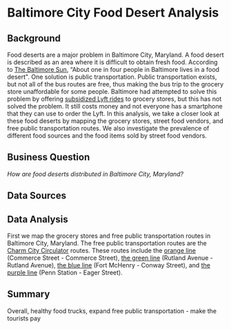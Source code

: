 # Baltimore City Food Desert Analysis
## Background
Food deserts are a major problem in Baltimore City, Maryland.  A food desert is described as an area where it is difficult to obtain fresh food.  According to [The Baltimore Sun](https://www.baltimoresun.com/politics/bs-md-pol-lyft-grocery-access-20191118-6wf65ioac5dh5hwjcq3trxzmsm-story.html), “About one in four people in Baltimore lives in a food desert".  One solution is public transportation.  Public transportation exists, but not all of the bus routes are free, thus making the bus trip to the grocery store unaffordable for some people.  Baltimore had attempted to solve this problem by offering [subsidized Lyft rides](https://www.baltimoresun.com/politics/bs-md-pol-lyft-grocery-access-20191118-6wf65ioac5dh5hwjcq3trxzmsm-story.html) to grocery stores, but this has not solved the problem.  It still costs money and not everyone has a smartphone that they can use to order the Lyft.  In this analysis, we take a closer look at these food deserts by mapping the grocery stores, street food vendors, and free public transportation routes.  We also investigate the prevalence of different food sources and the food items sold by street food vendors.    

## Business Question
_How are food deserts distributed in Baltimore City, Maryland?_

## Data Sources


## Data Analysis
First we map the grocery stores and free public transportation routes in Baltimore City, Maryland.  The free public transportation routes are the [Charm City Circulator](https://transportation.baltimorecity.gov/charm-city-circulator) routes.  These routes include the [orange line](https://moovitapp.com/index/en/public_transit-line-COMMERCE_STREET_COMMERCE_STREET-Washington_DCBaltimore-142-1196836-4921465-0) (Commerce Street - Commerce Street), [the green line](https://moovitapp.com/index/en/public_transit-line-RUTLAND_AVENUE_RUTLAND_AVENUE-Washington_DCBaltimore-142-1196836-4921464-0) (Rutland Avenue - Rutland Avenue), [the blue line](https://moovitapp.com/index/en/public_transit-line-FORT_MCHENRY_CONWAY_STREET-Washington_DCBaltimore-142-1196836-32493412-0) (Fort McHenry - Conway Street), and [the purple line](https://moovitapp.com/index/en/public_transit-line-PENN_STATION_EAGER_STREET-Washington_DCBaltimore-142-1196836-44580255-0) (Penn Station - Eager Street).   

## Summary
Overall, 
healthy food trucks, expand free public transportation - make the tourists pay
